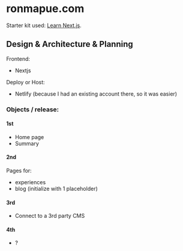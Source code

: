 # ronmapue.com

Starter kit used: [Learn Next.js](https://nextjs.org/learn).

## Design & Architecture & Planning
Frontend:
- Nextjs

Deploy or Host:
- Netlify (because I had an existing account there, so it was easier)
  
### Objects / release:

#### 1st
- Home page
- Summary

#### 2nd
Pages for: 
- experiences
- blog (initialize with 1 placeholder)

#### 3rd
- Connect to a 3rd party CMS

#### 4th
- ?


